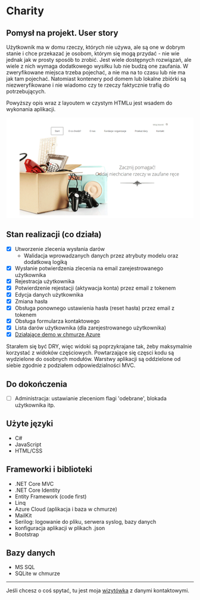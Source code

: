 # Charity

## Pomysł na projekt. User story

Użytkownik ma w domu rzeczy, których nie używa, ale są one w dobrym stanie i chce przekazać je osobom, którym się mogą przydać - nie wie jednak jak w prosty sposób to zrobić.
Jest wiele dostępnych rozwiązań, ale wiele z nich wymaga dodatkowego wysiłku lub nie budzą one zaufania.
W zweryfikowane miejsca trzeba pojechać, a nie ma na to czasu lub nie ma jak tam pojechać. Natomiast kontenery pod domem lub lokalne zbiórki są niezweryfikowane i nie wiadomo czy te rzeczy faktycznie trafią do potrzebujących.

Powyższy opis wraz z layoutem w czystym HTMLu jest wsadem do wykonania aplikacji.

![Home page](charity.gif)

## Stan realizacji (co działa)

- [x] Utworzenie zlecenia wysłania darów  
  - Walidacja wprowadzanych danych przez atrybuty modelu oraz dodatkową logiką
- [x] Wysłanie potwierdzenia zlecenia na email zarejestrowanego użytkownika
- [x] Rejestracja użytkownika
- [x] Potwierdzenie rejestacji (aktywacja konta) przez email z tokenem
- [x] Edycja danych użytkownika
- [x] Zmiana hasła
- [x] Obsługa ponownego ustawienia hasła (reset hasła) przez email z tokenem
- [x] Obsługa formularza kontaktowego
- [x] Lista darów użytkownika (dla zarejestrowanego użytkownika)
- [x] [Działające demo w chmurze Azure](https://drugie-zycie.azurewebsites.net)

Starałem się być DRY, więc widoki są poprzykrajane tak, żeby maksymalnie korzystać z widoków częściowych. Powtarzające się częsci kodu są wydzielone do osobnych modułów. Warstwy aplikacji są oddzielone od siebie zgodnie z podziałem odpowiedzialności MVC.

## Do dokończenia

- [ ] Administracja: ustawianie zleceniom flagi 'odebrane', blokada użytkownika itp.

## Użyte języki

- C#
- JavaScript
- HTML/CSS

## Frameworki i biblioteki

- .NET Core MVC
- .NET Core Identity
- Entity Framework (code first)
- Linq
- Azure Cloud (aplikacja i baza w chmurze)
- MailKit
- Serilog: logowanie do pliku, serwera syslog, bazy danych
- konfiguracja aplikacji w plikach .json
- Bootstrap

## Bazy danych

- MS SQL
- SQLite w chmurze

---
Jeśli chcesz o coś spytać, tu jest moja [wizytówka](https://www.adameczek.pl "My Homepage") z danymi kontaktowymi.
